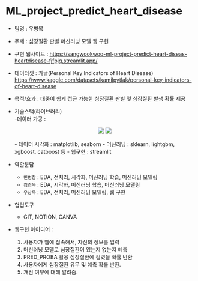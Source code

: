 # ML_project_predict_heart_disease
- 팀명 : 우병목
- 주제 : 심장질환 판별 머신러닝 모델 웹 구현
- 구현 웹사이트 : 
	https://sangwookwoo-ml-project-predict-heart-diseas-heartdisease-fjfpjg.streamlit.app/
- 데이터셋 : 캐글(Personal Key Indicators of Heart Disease) https://www.kaggle.com/datasets/kamilpytlak/personal-key-indicators-of-heart-disease
- 목적/효과 : 대중이 쉽게 접근 가능한 심장질환 판별 및 심장질환 발생 확률 제공
- 기술스택(라이브러리)  
	-데이터 가공 :<div align=center> <img src="https://img.shields.io/badge/Pandas-150458?style=for-the-badge&logo=Pandas&logoColor=white">
	<img src="https://img.shields.io/badge/Numpy-013243?style=for-the-badge&logo=Numpy&logoColor=white">
	    <br>
	</div>
	- 데이터 시각화 : matplotlib, seaborn
	- 머신러닝 : sklearn, lightgbm, xgboost, catboost 등
	- 웹구현 : streamlit
- 역할분담 
	- `민병창` : EDA, 전처리, 시각화, 머신러닝 학습, 머신러닝 모델링
	- `김경목` : EDA, 시각화, 머신러닝 학습, 머신러닝 모델링
	- `우상욱` : EDA, 전처리, 머신러닝 모델링, 웹 구현

- 협업도구
	- GIT, NOTION, CANVA

- 웹구현 아이디어 :
	1) 사용자가 웹에 접속해서, 자신의 정보를 입력
	2) 머신러닝 모델로 심장질환이 있는지 없는지 예측
	3) PRED_PROBA 활용 심장질환에 걸렸을 확률 반환
	4) 사용자에게 심장질환 유무 및 예측 확률 반환.
	5) 개선 여부에 대해 알려줌.
	
